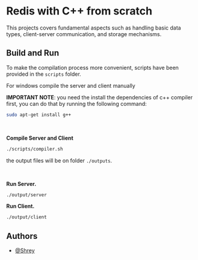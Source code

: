 # Redis with C++ from scratch

 This projects covers fundamental aspects such as handling basic data types, client-server communication, and storage mechanisms.

## Build and Run

To make the compilation process more convenient, scripts have been provided in the `scripts` folder.

For windows compile the server and client manually

**IMPORTANT NOTE**: you need the install the dependencies of c++ compiler first, you can do that by running the following command:
  ```bash
  sudo apt-get install g++
  ```

<br>

**Compile Server and Client**
```bash
./scripts/compiler.sh
```	
the output files will be on folder `./outputs`.

<br>

**Run Server.**
```bash
./output/server
```

**Run Client.**
```bash
./output/client
```

## Authors

- [@Shrey](https://www.github.com/shrey0303)
